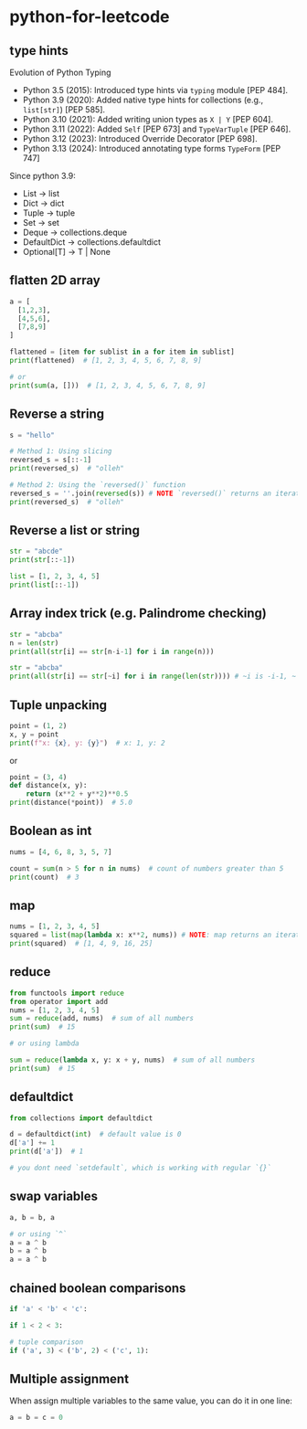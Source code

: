 # python-for-leetcode

## type hints

Evolution of Python Typing

- Python 3.5 (2015): Introduced type hints via `typing` module [PEP 484].
- Python 3.9 (2020): Added native type hints for collections (e.g., `list[str]`) [PEP 585].
- Python 3.10 (2021): Added writing union types as `X | Y` [PEP 604].
- Python 3.11 (2022): Added `Self` [PEP 673] and `TypeVarTuple` [PEP 646].
- Python 3.12 (2023): Introduced Override Decorator [PEP 698].
- Python 3.13 (2024): Introduced annotating type forms `TypeForm` [PEP 747]

Since python 3.9:

- List -> list
- Dict -> dict
- Tuple -> tuple
- Set -> set
- Deque -> collections.deque
- DefaultDict -> collections.defaultdict
- Optional[T] -> T | None

## flatten 2D array

```python
a = [
  [1,2,3],
  [4,5,6],
  [7,8,9]
]

flattened = [item for sublist in a for item in sublist]
print(flattened)  # [1, 2, 3, 4, 5, 6, 7, 8, 9]

# or
print(sum(a, []))  # [1, 2, 3, 4, 5, 6, 7, 8, 9]
```

## Reverse a string

```python
s = "hello"

# Method 1: Using slicing
reversed_s = s[::-1]
print(reversed_s)  # "olleh"

# Method 2: Using the `reversed()` function
reversed_s = ''.join(reversed(s)) # NOTE `reversed()` returns an iterator
print(reversed_s)  # "olleh"
```

## Reverse a list or string

```python
str = "abcde"
print(str[::-1])

list = [1, 2, 3, 4, 5]
print(list[::-1])
```

## Array index trick (e.g. Palindrome checking)

```python
str = "abcba"
n = len(str)
print(all(str[i] == str[n-i-1] for i in range(n)))

str = "abcba"
print(all(str[i] == str[~i] for i in range(len(str)))) # ~i is -i-1, ~ is bitwise not
```

## Tuple unpacking

```python
point = (1, 2)
x, y = point
print(f"x: {x}, y: {y}")  # x: 1, y: 2
```

or

```python
point = (3, 4)
def distance(x, y):
    return (x**2 + y**2)**0.5
print(distance(*point))  # 5.0
```

## Boolean as int

```python
nums = [4, 6, 8, 3, 5, 7]

count = sum(n > 5 for n in nums)  # count of numbers greater than 5
print(count)  # 3
```

## map

```python
nums = [1, 2, 3, 4, 5]
squared = list(map(lambda x: x**2, nums)) # NOTE: map returns an iterator, need to use list() to convert it to a list
print(squared)  # [1, 4, 9, 16, 25]
```

## reduce

```python
from functools import reduce
from operator import add
nums = [1, 2, 3, 4, 5]
sum = reduce(add, nums)  # sum of all numbers
print(sum)  # 15

# or using lambda

sum = reduce(lambda x, y: x + y, nums)  # sum of all numbers
print(sum)  # 15
```

## defaultdict

```python
from collections import defaultdict

d = defaultdict(int)  # default value is 0
d['a'] += 1
print(d['a'])  # 1

# you dont need `setdefault`, which is working with regular `{}`
```

## swap variables

```python
a, b = b, a

# or using `^`
a = a ^ b
b = a ^ b
a = a ^ b
```

## chained boolean comparisons

```python
if 'a' < 'b' < 'c':

if 1 < 2 < 3:

# tuple comparison
if ('a', 3) < ('b', 2) < ('c', 1):
```

## Multiple assignment

When assign multiple variables to the same value, you can do it in one line:

```python
a = b = c = 0
```

